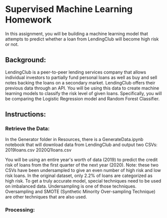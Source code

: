 <h1>Supervised Machine Learning Homework</h1>

In this assignment, you will be building a machine learning model that attempts to predict whether a loan from LendingClub will become high risk or not.

<h2>Background:</h2>
LendingClub is a peer-to-peer lending services company that allows individual investors to partially fund personal loans as well as buy and sell notes backing the loans on a secondary market. LendingClub offers their previous data through an API.
You will be using this data to create machine learning models to classify the risk level of given loans. Specifically, you will be comparing the Logistic Regression model and Random Forest Classifier.

<h2>Instructions:</h2>
<h3>Retrieve the Data:</h3>
In the Generator folder in Resources, there is a GenerateData.ipynb notebook that will download data from LendingClub and output two CSVs:
2019loans.csv
2020Q1loans.csv

You will be using an entire year's worth of data (2019) to predict the credit risk of loans from the first quarter of the next year (2020).
Note: these two CSVs have been undersampled to give an even number of high risk and low risk loans. In the original dataset, only 2.2% of loans are categorized as high risk. To get a truly accurate model, special techniques need to be used on imbalanced data. Undersampling is one of those techniques. Oversampling and SMOTE (Synthetic Minority Over-sampling Technique) are other techniques that are also used.

<h3>Processing:</h3>

